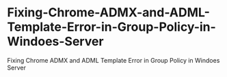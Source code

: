 # Fixing-Chrome-ADMX-and-ADML-Template-Error-in-Group-Policy-in-Windoes-Server
Fixing Chrome ADMX and ADML Template Error in Group Policy in Windoes Server
